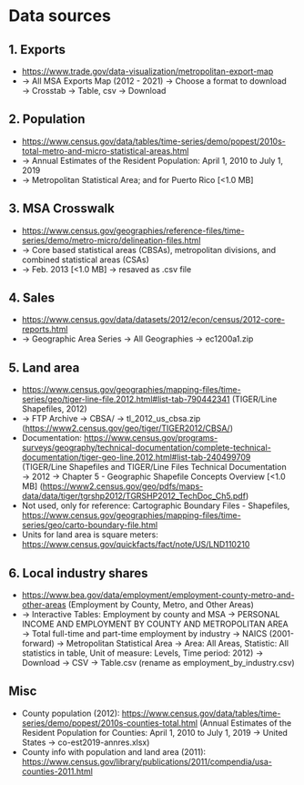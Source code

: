 # Data sources

## 1. Exports
- https://www.trade.gov/data-visualization/metropolitan-export-map 
- → All MSA Exports Map (2012 - 2021) → Choose a format to download → Crosstab → Table, csv → Download

## 2. Population
- https://www.census.gov/data/tables/time-series/demo/popest/2010s-total-metro-and-micro-statistical-areas.html
- → Annual Estimates of the Resident Population: April 1, 2010 to July 1, 2019 
- → Metropolitan Statistical Area; and for Puerto Rico [<1.0 MB]

## 3. MSA Crosswalk
- https://www.census.gov/geographies/reference-files/time-series/demo/metro-micro/delineation-files.html
- → Core based statistical areas (CBSAs), metropolitan divisions, and combined statistical areas (CSAs) 
- → Feb. 2013 [<1.0 MB] → resaved as .csv file

## 4. Sales
- https://www.census.gov/data/datasets/2012/econ/census/2012-core-reports.html
- → Geographic Area Series → All Geographies → ec1200a1.zip

## 5. Land area
- https://www.census.gov/geographies/mapping-files/time-series/geo/tiger-line-file.2012.html#list-tab-790442341 (TIGER/Line Shapefiles, 2012) 
- → FTP Archive → CBSA/ → tl_2012_us_cbsa.zip (https://www2.census.gov/geo/tiger/TIGER2012/CBSA/)
- Documentation: https://www.census.gov/programs-surveys/geography/technical-documentation/complete-technical-documentation/tiger-geo-line.2012.html#list-tab-240499709 (TIGER/Line Shapefiles and TIGER/Line Files Technical Documentation → 2012 → Chapter 5 - Geographic Shapefile Concepts Overview [<1.0 MB] (https://www2.census.gov/geo/pdfs/maps-data/data/tiger/tgrshp2012/TGRSHP2012_TechDoc_Ch5.pdf)
- Not used, only for reference: Cartographic Boundary Files - Shapefiles, https://www.census.gov/geographies/mapping-files/time-series/geo/carto-boundary-file.html
- Units for land area is square meters: https://www.census.gov/quickfacts/fact/note/US/LND110210
 
## 6. Local industry shares
- https://www.bea.gov/data/employment/employment-county-metro-and-other-areas (Employment by County, Metro, and Other Areas)
- → Interactive Tables: Employment by county and MSA → PERSONAL INCOME AND EMPLOYMENT BY COUNTY AND METROPOLITAN AREA → Total full-time and part-time employment by industry → NAICS (2001-forward) → Metropolitan Statistical Area → Area: All Areas, Statistic: All statistics in table, Unit of measure: Levels, Time period: 2012) → Download → CSV → Table.csv (rename as employment_by_industry.csv)

## Misc 
- County population (2012): https://www.census.gov/data/tables/time-series/demo/popest/2010s-counties-total.html (Annual Estimates of the Resident Population for Counties: April 1, 2010 to July 1, 2019 → United States → co-est2019-annres.xlsx)
- County info with population and land area (2011): https://www.census.gov/library/publications/2011/compendia/usa-counties-2011.html
